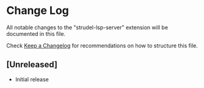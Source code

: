 # Change Log

All notable changes to the "strudel-lsp-server" extension will be documented in this file.

Check [Keep a Changelog](http://keepachangelog.com/) for recommendations on how to structure this file.

## [Unreleased]

- Initial release